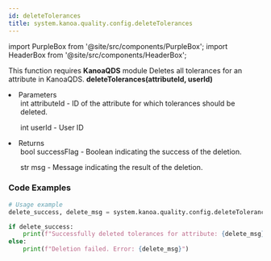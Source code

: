 ```yaml
---
id: deleteTolerances
title: system.kanoa.quality.config.deleteTolerances
---
```


import PurpleBox from '@site/src/components/PurpleBox';
import HeaderBox from '@site/src/components/HeaderBox';

<PurpleBox>This function requires <b>KanoaQDS</b> module</PurpleBox>
<HeaderBox header="Description">Deletes all tolerances for an attribute in KanoaQDS.</HeaderBox>
<HeaderBox header="Syntax">
    <b>deleteTolerances(attributeId, userId)</b>
    <li> Parameters <br />
        <ul>int attributeId - ID of the attribute for which tolerances should be deleted.</ul>
        <ul>int userId - User ID</ul>
    </li>
    <li> Returns <br />
        <ul>bool successFlag - Boolean indicating the success of the deletion.</ul>
        <ul>str msg - Message indicating the result of the deletion.</ul>
    </li>
</HeaderBox>

### Code Examples
```python
# Usage example
delete_success, delete_msg = system.kanoa.quality.config.deleteTolerances(attributeId=1, userId=123)

if delete_success:
    print(f"Successfully deleted tolerances for attribute: {delete_msg}")
else:
    print(f"Deletion failed. Error: {delete_msg}")
